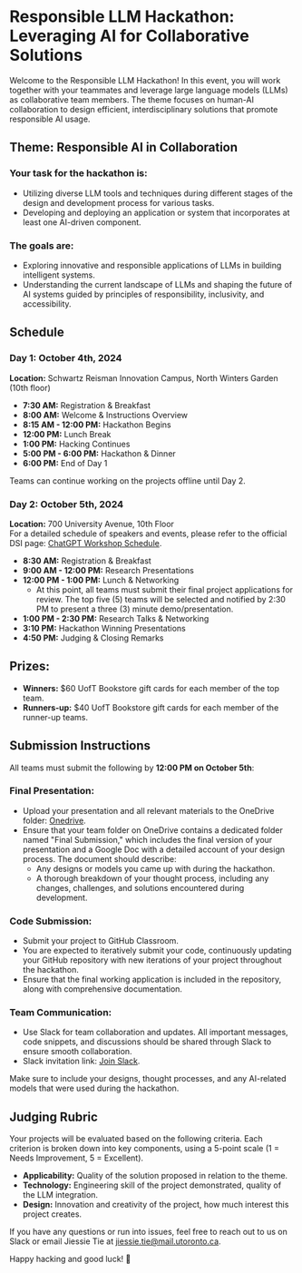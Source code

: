 # Responsible LLM Hackathon: Leveraging AI for Collaborative Solutions

Welcome to the Responsible LLM Hackathon! In this event, you will work together with your teammates and leverage large language models (LLMs) as collaborative team members. The theme focuses on human-AI collaboration to design efficient, interdisciplinary solutions that promote responsible AI usage.

## Theme: Responsible AI in Collaboration

### Your task for the hackathon is:
- Utilizing diverse LLM tools and techniques during different stages of the design and development process for various tasks.
- Developing and deploying an application or system that incorporates at least one AI-driven component.

### The goals are:
- Exploring innovative and responsible applications of LLMs in building intelligent systems.
- Understanding the current landscape of LLMs and shaping the future of AI systems guided by principles of responsibility, inclusivity, and accessibility.

## Schedule

### Day 1: October 4th, 2024
**Location:** Schwartz Reisman Innovation Campus, North Winters Garden (10th floor)  
- **7:30 AM:** Registration & Breakfast  
- **8:00 AM:** Welcome & Instructions Overview  
- **8:15 AM - 12:00 PM:** Hackathon Begins  
- **12:00 PM:** Lunch Break  
- **1:00 PM:** Hacking Continues  
- **5:00 PM - 6:00 PM:** Hackathon & Dinner  
- **6:00 PM:** End of Day 1  

Teams can continue working on the projects offline until Day 2.

### Day 2: October 5th, 2024
**Location:** 700 University Avenue, 10th Floor  
For a detailed schedule of speakers and events, please refer to the official DSI page: [ChatGPT Workshop Schedule](https://datasciences.utoronto.ca/chatgpt-workshop/).  
- **8:30 AM:** Registration & Breakfast  
- **9:00 AM - 12:00 PM:** Research Presentations  
- **12:00 PM - 1:00 PM:** Lunch & Networking  
    - At this point, all teams must submit their final project applications for review. The top five (5) teams will be selected and notified by 2:30 PM to present a three (3) minute demo/presentation.  
- **1:00 PM - 2:30 PM:** Research Talks & Networking  
- **3:10 PM:** Hackathon Winning Presentations  
- **4:50 PM:** Judging & Closing Remarks  

## Prizes:
- **Winners:** $60 UofT Bookstore gift cards for each member of the top team.
- **Runners-up:** $40 UofT Bookstore gift cards for each member of the runner-up teams.

## Submission Instructions

All teams must submit the following by **12:00 PM on October 5th**:

### Final Presentation:
- Upload your presentation and all relevant materials to the OneDrive folder: [Onedrive](https://utoronto-my.sharepoint.com/:f:/g/personal/jiessie_tie_mail_utoronto_ca/EoRpBto2fWdFnkp9QwbpfJ4B1G-5IgT9hpernV4PgicBFw).
- Ensure that your team folder on OneDrive contains a dedicated folder named "Final Submission," which includes the final version of your presentation and a Google Doc with a detailed account of your design process. The document should describe:
  - Any designs or models you came up with during the hackathon.
  - A thorough breakdown of your thought process, including any changes, challenges, and solutions encountered during development.

### Code Submission:
- Submit your project to GitHub Classroom.
- You are expected to iteratively submit your code, continuously updating your GitHub repository with new iterations of your project throughout the hackathon.
- Ensure that the final working application is included in the repository, along with comprehensive documentation.

### Team Communication:
- Use Slack for team collaboration and updates. All important messages, code snippets, and discussions should be shared through Slack to ensure smooth collaboration.
- Slack invitation link: [Join Slack](https://join.slack.com/t/fairllm-dsi/shared_invite/zt-2rle008qa-432uQK3JyzarTjSJUJ02FA).

Make sure to include your designs, thought processes, and any AI-related models that were used during the hackathon.

## Judging Rubric

Your projects will be evaluated based on the following criteria. Each criterion is broken down into key components, using a 5-point scale (1 = Needs Improvement, 5 = Excellent).
- **Applicability:** Quality of the solution proposed in relation to the theme.
- **Technology:** Engineering skill of the project demonstrated, quality of the LLM integration.
- **Design:** Innovation and creativity of the project, how much interest this project creates.

If you have any questions or run into issues, feel free to reach out to us on Slack or email Jiessie Tie at [jiessie.tie@mail.utoronto.ca](mailto:jiessie.tie@mail.utoronto.ca).

Happy hacking and good luck! 🎉
